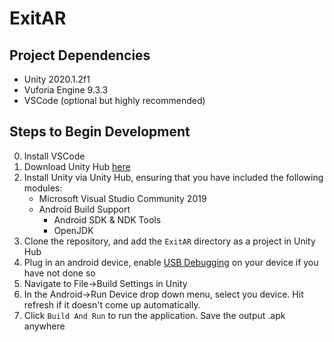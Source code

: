 # ExitAR

## Project Dependencies

- Unity 2020.1.2f1
- Vuforia Engine 9.3.3
- VSCode (optional but highly recommended)

## Steps to Begin Development

0. Install VSCode
1. Download Unity Hub [here](https://store.unity.com/download/thank-you?thank-you=personal&os=win&nid=1697)
2. Install Unity via Unity Hub, ensuring that you have included the following modules:
   - Microsoft Visual Studio Community 2019
   - Android Build Support
     - Android SDK & NDK Tools
     - OpenJDK
3. Clone the repository, and add the `ExitAR` directory as a project in Unity Hub
4. Plug in an android device, enable [USB Debugging](https://www.embarcadero.com/starthere/xe5/mobdevsetup/android/en/enabling_usb_debugging_on_an_android_device.html) on your device if you have not done so
5. Navigate to File->Build Settings in Unity
6. In the Android->Run Device drop down menu, select you device. Hit refresh if it doesn't come up automatically.
7. Click `Build And Run` to run the application. Save the output .apk anywhere
